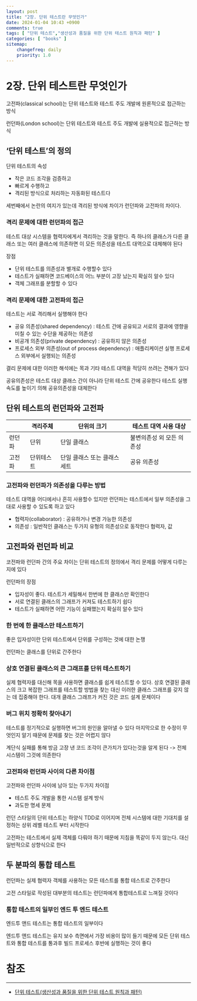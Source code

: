 ```yaml
---
layout: post
title: "2장. 단위 테스트란 무엇인가"
date: 2024-01-04 10:43 +0900
comments: true
tags: [ "단위 테스트","생산성과 품질을 위한 단위 테스트 원칙과 패턴" ]
categories: [ "books" ]
sitemap:
    changefreq: daily
    priority: 1.0
---
```


# 2장. 단위 테스트란 무엇인가

고전파(classical school)는 단위 테스트와 테스트 주도 개발에 원론적으로 접근하는 방식

런던파(London school)는 단위 테스트와 테스트 주도 개발에 실용적으로 접근하는 방식

## ‘단위 테스트’의 정의

단위 테스트의 속성
* 작은 코드 조각을 검증하고
* 빠르게 수행하고
* 격리된 방식으로 처리하는 자동화된 테스트다

세번째에서 논란의 여지가 있는데 격리된 방식에 차이가 런던파와 고전파의 차이다.

### 격리 문제에 대한 런던파의 접근

테스트 대상 시스템을 협력자에게서 격리하는 것을 말한다. 즉 하나의 클래스가 다른 클래스 또는 여러 클래스에 의존하면 이 모든 의존성을 테스트 대역으로 대체해야 된다

장점

* 단위 테스트를 의존성과 별개로 수행할수 있다
* 테스트가 실패하면 코드베이스의 어느 부분이 고장 났는지 확실히 알수 있다
* 객체 그래프를 분할할 수 있다

### 격리 문제에 대한 고전파의 접근

테스트는 서로 격리해서 실행해야 한다

* 공유 의존성(shared dependency) : 테스트 간에 공유되고 서로의 결과에 영향을 미칠 수 있는 수단을 제공하는 의존성
* 비공개 의존성(private dependency) : 공유하지 않은 의존성
* 프로세스 외부 의존성(out of process dependency) : 애플리케이션 실행 프로세스 외부에서 실행되는 의존성

결리 문제에 대한 이러한 해석에는 목과 기타 테스트 대역을 적당히 쓰려는 견해가 있다

공유의존성은 테스트 대상 클래스 간이 아니라 단위 테스트 간에 공유한다
테스트 실행 속도를 높이기 의해 공유의존성을 대체한다

## 단위 테스트의 런던파와 고전파

|     | 격리주체  | 단위의 크기           | 테스트 대역 사용 대상   |
|-----|-------|------------------|----------------|
| 런던파 | 단위    | 단일 클래스           | 불변의존성 외 모든 의존성 |
| 고전파 | 단위테스트 | 단일 클래스 또는 클래스 세트 | 공유 의존성         |


### 고전파와 런던파가 의존성을 다루는 방법

테스트 대역을 어디에서나 흔히 사용할수 있지만 런던파는 테스트에서 일부 의존성을 그대로 사용할 수 있도록 하고 있다

* 협력자(collaborator) : 공유하거나 변경 가능한 의존성
* 의존성 : 일반적인 클래스는 두가지 유형의 의존성으로 동작한다 협력자, 값

## 고전파와 런던파 비교
코전파와 런던파 간의 주요 차이는 단위 테스트의 정의에서 격리 문제를 어떻게 다루는지에 있다

런던파의 장점
* 입자성이 좋다. 테스트가 세밀해서 한번에 한 클래스만 확인한다
* 서로 연결된 클래스의 그래프가 커져도 테스트하기 쉽다
* 테스트가 실패하면 어떤 기능이 실패했는지 확실히 알수 있다

### 한 번에 한 클래스만 테스트하기

좋은 입자성이란 단위 테스트에서 단위를 구성하는 것에 대한 논쟁

런던파는 클래스를 단위로 간주한다 

### 상호 연결된 클래스의 큰 그래프를 단위 테스트하기

실제 협력자를 대신해 목을 사용하면 클래스를 쉽게 테스트할 수 있다. 
상호 연결된 클래스의 크고 복잡한 그래프를 테스트할 방법을 찾는 대신 이러한 클래스 그래프를 갖지 않는 데 집중해야 한다.
대개 클래스 그래프가 커진 것은 코드 설계 문제이다

### 버그 위치 정확히 찾아내기

테스트를 정기적으로 실행하면 버그의 원인을 알아낼 수 있다
마지막으로 한 수정이 무엇인지 알기 때문에 문제를 찾는 것은 어렵지 않다

계단식 실패를 통해 방금 고장 낸 코드 조각이 큰가치가 있다는것을 알게 된다 -> 전체 시스템이 그것에 의존한다

### 고전파와 런던파 사이의 다른 차이점

고전파와 런던파 사이에 남아 있는 두가지 차이점
* 테스트 주도 개발을 통한 시스템 설계 방식
* 과도한 명세 문제

런던 스타일의 단위 테스트는 하양식 TDD로 이어지며 전체 시스템에 대한 기대치를 설정하는 상위 레벨 테스트 부터 시작한다

고전파는 테스트에서 실제 객체를 다뤄야 하기 때문에 지침을 똑같이 두지 않는다. 대신 일반적으로 상향식으로 한다

## 두 분파의 통합 테스트

런던파는 실제 협력자 객체를 사용하는 모든 테스트를 통합 테스트로 간주한다

고전 스타일로 작성된 대부분의 테스트는 런던파에게 통합테스트로 느껴질 것이다


### 통합 테스트의 일부인 엔드 투 엔드 테스트

엔드투 앤드 테스트는 통합 테스트의 일부이다

엔드투 앤드 테스트는 유지 보수 측면에서 가장 비용이 많이 들기 때문에 모든 단위 테스트와 통합 테스트를 통과후 빌드 프로세스 후반에 실행하는 것이 좋다

# 참조
-----

* [단위 테스트(생산성과 품질을 위한 단위 테스트 원칙과 패턴)](http://www.acornpub.co.kr/book/unit-testing)
